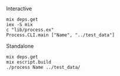 Interactive

	mix deps.get
	iex -S mix
	c "lib/process.ex"
	Process.CLI.main ["Name", "../test_data"]

Standalone

	mix deps.get
	mix escript.build
	./process Name ../test_data/


